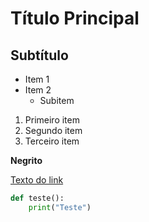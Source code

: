 # Título Principal
## Subtítulo

- Item 1
- Item 2 
    - Subitem 

1. Primeiro item
2. Segundo item
3. Terceiro item

**Negrito** 

[Texto do link](https://www.youtube.com/watch?v=kB5e-gTAl_s)

```python
def teste():
    print("Teste")
```


